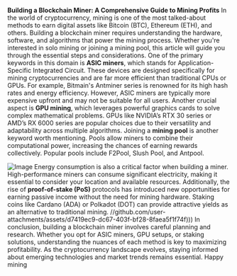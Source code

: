 **Building a Blockchain Miner: A Comprehensive Guide to Mining Profits**
In the world of cryptocurrency, mining is one of the most talked-about methods to earn digital assets like Bitcoin (BTC), Ethereum (ETH), and others. Building a blockchain miner requires understanding the hardware, software, and algorithms that power the mining process. Whether you're interested in solo mining or joining a mining pool, this article will guide you through the essential steps and considerations.
One of the primary keywords in this domain is **ASIC miners**, which stands for Application-Specific Integrated Circuit. These devices are designed specifically for mining cryptocurrencies and are far more efficient than traditional CPUs or GPUs. For example, Bitmain's Antminer series is renowned for its high hash rates and energy efficiency. However, ASIC miners are typically more expensive upfront and may not be suitable for all users.
Another crucial aspect is **GPU mining**, which leverages powerful graphics cards to solve complex mathematical problems. GPUs like NVIDIA’s RTX 30 series or AMD’s RX 6000 series are popular choices due to their versatility and adaptability across multiple algorithms. Joining a **mining pool** is another keyword worth mentioning. Pools allow miners to combine their computational power, increasing the chances of earning rewards collectively. Popular pools include F2Pool, Slush Pool, and Antpool.

![Image](https://github.com/user-attachments/assets/4a25d116-2220-4385-b08e-f287af8fcbc4)
Energy consumption is also a critical factor when building a miner. High-performance miners can consume significant electricity, making it essential to consider your location and available resources. Additionally, the rise of **proof-of-stake (PoS)** protocols has introduced new opportunities for earning passive income without the need for mining hardware. Staking coins like Cardano (ADA) or Polkadot (DOT) can provide attractive yields as an alternative to traditional mining.
 //github.com/user-attachments/assets/d7419ec9-dc67-403f-bf28-8faea5f1f74f)))
In conclusion, building a blockchain miner involves careful planning and research. Whether you opt for ASIC miners, GPU setups, or staking solutions, understanding the nuances of each method is key to maximizing profitability. As the cryptocurrency landscape evolves, staying informed about emerging technologies and market trends remains essential. Happy mining
